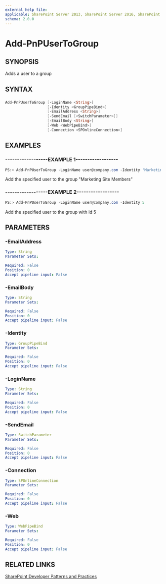 ```yaml
---
external help file:
applicable: SharePoint Server 2013, SharePoint Server 2016, SharePoint Online
schema: 2.0.0
---
```

# Add-PnPUserToGroup

## SYNOPSIS
Adds a user to a group

## SYNTAX 

### 
```powershell
Add-PnPUserToGroup [-LoginName <String>]
                   [-Identity <GroupPipeBind>]
                   [-EmailAddress <String>]
                   [-SendEmail [<SwitchParameter>]]
                   [-EmailBody <String>]
                   [-Web <WebPipeBind>]
                   [-Connection <SPOnlineConnection>]
```

## EXAMPLES

### ------------------EXAMPLE 1------------------
```powershell
PS:> Add-PnPUserToGroup -LoginName user@company.com -Identity 'Marketing Site Members'
```

Add the specified user to the group "Marketing Site Members"

### ------------------EXAMPLE 2------------------
```powershell
PS:> Add-PnPUserToGroup -LoginName user@company.com -Identity 5
```

Add the specified user to the group with Id 5

## PARAMETERS

### -EmailAddress


```yaml
Type: String
Parameter Sets: 

Required: False
Position: 0
Accept pipeline input: False
```

### -EmailBody


```yaml
Type: String
Parameter Sets: 

Required: False
Position: 0
Accept pipeline input: False
```

### -Identity


```yaml
Type: GroupPipeBind
Parameter Sets: 

Required: False
Position: 0
Accept pipeline input: False
```

### -LoginName


```yaml
Type: String
Parameter Sets: 

Required: False
Position: 0
Accept pipeline input: False
```

### -SendEmail


```yaml
Type: SwitchParameter
Parameter Sets: 

Required: False
Position: 0
Accept pipeline input: False
```

### -Connection


```yaml
Type: SPOnlineConnection
Parameter Sets: 

Required: False
Position: 0
Accept pipeline input: False
```

### -Web


```yaml
Type: WebPipeBind
Parameter Sets: 

Required: False
Position: 0
Accept pipeline input: False
```

## RELATED LINKS

[SharePoint Developer Patterns and Practices](http://aka.ms/sppnp)